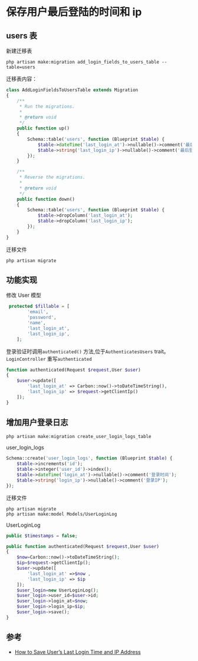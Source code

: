 # 保存用户最后登陆的时间和 ip

## users 表

新建迁移表

```shell
php artisan make:migration add_login_fields_to_users_table --table=users
```

迁移表内容：

```php
class AddLoginFieldsToUsersTable extends Migration
{
    /**
     * Run the migrations.
     *
     * @return void
     */
    public function up()
    {
        Schema::table('users', function (Blueprint $table) {
            $table->dateTime('last_login_at')->nullable()->comment('最后登录时间');
            $table->string('last_login_ip')->nullable()->comment('最后登录IP');
        });
    }

    /**
     * Reverse the migrations.
     *
     * @return void
     */
    public function down()
    {
        Schema::table('users', function (Blueprint $table) {
            $table->dropColumn('last_login_at');
            $table->dropColumn('last_login_ip');
        });
    }
}
```

迁移文件

```shell
php artisan migrate
```

## 功能实现

修改 User 模型

```php
 protected $fillable = [
        'email',
        'password',
        'name',
        'last_login_at',
        'last_login_ip',
    ];
```

登录验证时调用`authenticated()` 方法,位于`AuthenticatesUsers` trait。`LoginController` 重写`authenticated`

```php
function authenticated(Request $request,User $user)
{
    $user->update([
        'last_login_at' => Carbon::now()->toDateTimeString(),
        'last_login_ip' => $request->getClientIp()
    ]);
}
```

## 增加用户登录日志

```php
php artisan make:migration create_user_login_logs_table
```

user_login_logs

```php
Schema::create('user_login_logs', function (Blueprint $table) {
    $table->increments('id');
    $table->integer('user_id')->index();
    $table->dateTime('login_at')->nullable()->comment('登录时间');
    $table->string('login_ip')->nullable()->comment('登录IP');
});
```

迁移文件

```shell
php artisan migrate
php artisan make:model Models/UserLoginLog
```

UserLoginLog

```php
public $timestamps = false;
```

```php
public function authenticated(Request $request,User $user)
{
    $now=Carbon::now()->toDateTimeString();
    $ip=$request->getClientIp();
    $user->update([
        'last_login_at' =>$now ,
        'last_login_ip' => $ip
    ]);
    $user_login=new UserLoginLog();
    $user_login->user_id=$user->id;
    $user_login->login_at=$now;
    $user_login->login_ip=$ip;
    $user_login->save();
}
```

## 参考

- [How to Save User’s Last Login Time and IP Address](http://laraveldaily.com/save-users-last-login-time-ip-address/)

